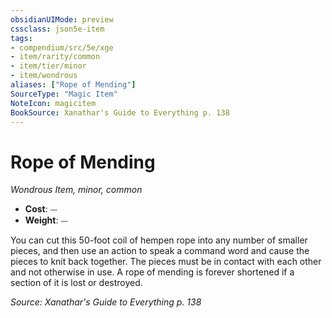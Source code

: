 ```yaml
---
obsidianUIMode: preview
cssclass: json5e-item
tags:
- compendium/src/5e/xge
- item/rarity/common
- item/tier/minor
- item/wondrous
aliases: ["Rope of Mending"]
SourceType: "Magic Item"
NoteIcon: magicitem
BookSource: Xanathar's Guide to Everything p. 138
---
```

# Rope of Mending
*Wondrous Item, minor, common*  

- **Cost**: ⏤
- **Weight**: ⏤

You can cut this 50-foot coil of hempen rope into any number of smaller pieces, and then use an action to speak a command word and cause the pieces to knit back together. The pieces must be in contact with each other and not otherwise in use. A rope of mending is forever shortened if a section of it is lost or destroyed.

*Source: Xanathar's Guide to Everything p. 138*